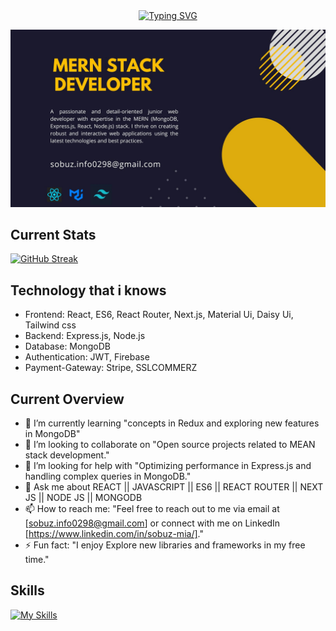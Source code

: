 <!-- # 🚀 Junior MERN Stack Web Developer  -->

<div align="center"><a href="https://git.io/typing-svg"><img src="https://readme-typing-svg.demolab.com?font=Fira+Code&pause=1000&random=false&width=435&lines=Web+Developer;Front-End+Developer;React+Js+Developer;Mern+Stack+Developer" alt="Typing SVG" /></a></div>

![Profile Banner](banner.jpg)

## Current Stats

[![GitHub Streak](https://github-readme-streak-stats.herokuapp.com?user=Sobuz-Mia&theme=gruvbox)](https://git.io/streak-stats)

## Technology that i knows

- Frontend: React, ES6, React Router, Next.js, Material Ui, Daisy Ui, Tailwind css
- Backend: Express.js, Node.js
- Database: MongoDB
- Authentication: JWT, Firebase
- Payment-Gateway: Stripe, SSLCOMMERZ

## Current Overview

- 🌱 I’m currently learning "concepts in Redux and exploring new features in MongoDB"
- 👯 I’m looking to collaborate on "Open source projects related to MEAN stack development."
- 🤔 I’m looking for help with "Optimizing performance in Express.js and handling complex queries in MongoDB."
- 💬 Ask me about REACT || JAVASCRIPT || ES6 || REACT ROUTER || NEXT JS || NODE JS || MONGODB 
- 📫 How to reach me: "Feel free to reach out to me via email at [sobuz.info0298@gmail.com] or connect with me on LinkedIn [https://www.linkedin.com/in/sobuz-mia/]."
- ⚡ Fun fact: "I enjoy Explore new libraries and frameworks in my free time."

## Skills

[![My Skills](https://skillicons.dev/icons?i=react,js,mongodb,materialui,express,nodejs)](https://skillicons.dev)

